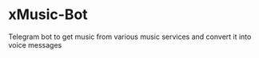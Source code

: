# xMusic-Bot
Telegram bot to get music from various music services and convert it into voice messages
